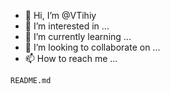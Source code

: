 - 👋 Hi, I’m @VTihiy
- 👀 I’m interested in ...
- 🌱 I’m currently learning ...
- 💞️ I’m looking to collaborate on ...
- 📫 How to reach me ...

<!---
VTihiy/VTihiy is a ✨ special ✨ repository because its `README.md` (this file) appears on your GitHub profile.
You can click the Preview link to take a look at your changes.
--->
`README.md`
